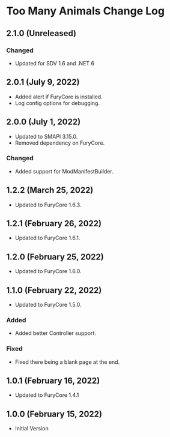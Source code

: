 # Too Many Animals Change Log

## 2.1.0 (Unreleased)

### Changed

* Updated for SDV 1.6 and .NET 6

## 2.0.1 (July 9, 2022)

* Added alert if FuryCore is installed.
* Log config options for debugging.

## 2.0.0 (July 1, 2022)

* Updated to SMAPI 3.15.0.
* Removed dependency on FuryCore.

### Changed

* Added support for ModManifestBuilder.

## 1.2.2 (March 25, 2022)

* Updated to FuryCore 1.6.3.

## 1.2.1 (February 26, 2022)

* Updated to FuryCore 1.6.1.

## 1.2.0 (February 25, 2022)

* Updated to FuryCore 1.6.0.

## 1.1.0 (February 22, 2022)

* Updated to FuryCore 1.5.0.

### Added

* Added better Controller support.

### Fixed

* Fixed there being a blank page at the end.

## 1.0.1 (February 16, 2022)

* Updated to FuryCore 1.4.1

## 1.0.0 (February 15, 2022)

* Initial Version